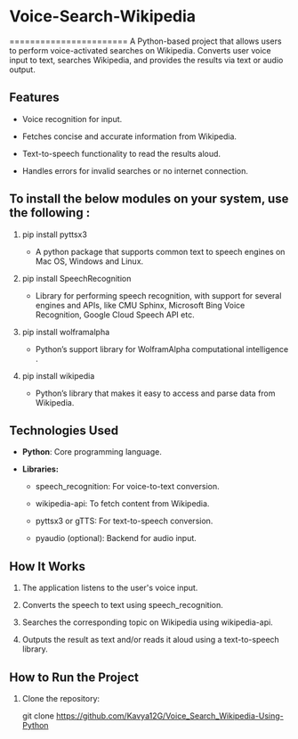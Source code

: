 
# Voice-Search-Wikipedia
=======================
A Python-based project that allows users to perform voice-activated searches on Wikipedia.
Converts user voice input to text, searches Wikipedia, and provides the results via text or audio output.

Features
----------------------------------------------------------------------------------------------
* Voice recognition for input.
  
* Fetches concise and accurate information from Wikipedia.
  
* Text-to-speech functionality to read the results aloud.
  
* Handles errors for invalid searches or no internet connection.
  
To install the below modules on your system, use the following :
-------------------------------------------------------------------------
1. pip install pyttsx3
   
   * A python package that supports common text to speech engines on Mac OS, Windows and Linux.

2. pip install SpeechRecognition

   * Library for performing speech recognition, with support for several engines and APIs, like CMU Sphinx, Microsoft Bing Voice Recognition, Google Cloud Speech API etc.

3. pip install wolframalpha

   * Python’s support library for WolframAlpha computational intelligence .

4. pip install wikipedia

   * Python’s library that makes it easy to access and parse data from Wikipedia.
     
Technologies Used
---------------------------------------
* **Python**: Core programming language.
  
* **Libraries:**
  
    * speech_recognition: For voice-to-text conversion.
  
    * wikipedia-api: To fetch content from Wikipedia.
  
    * pyttsx3 or gTTS: For text-to-speech conversion.
  
    * pyaudio (optional): Backend for audio input.
  
How It Works
-----------------
1. The application listens to the user's voice input.
   
2. Converts the speech to text using speech_recognition.
   
3. Searches the corresponding topic on Wikipedia using wikipedia-api.
   
4. Outputs the result as text and/or reads it aloud using a text-to-speech library.

How to Run the Project
------------------------
1. Clone the repository:
   
   git clone https://github.com/Kavya12G/Voice_Search_Wikipedia-Using-Python

   
